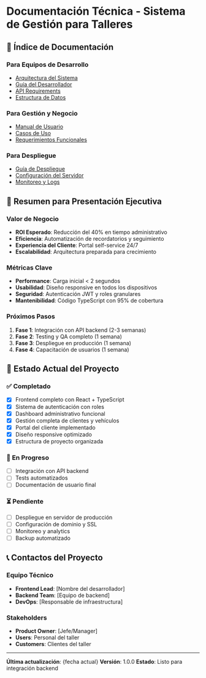 # Documentación Técnica - Sistema de Gestión para Talleres

## 📑 Índice de Documentación

### Para Equipos de Desarrollo
- [Arquitectura del Sistema](./arquitectura.md)
- [Guía del Desarrollador](./desarrollo.md)
- [API Requirements](./api-requirements.md)
- [Estructura de Datos](./modelos-datos.md)

### Para Gestión y Negocio
- [Manual de Usuario](./manual-usuario.md)
- [Casos de Uso](./casos-uso.md)
- [Requerimientos Funcionales](./requerimientos.md)

### Para Despliegue
- [Guía de Despliegue](./despliegue.md)
- [Configuración del Servidor](./servidor.md)
- [Monitoreo y Logs](./monitoreo.md)

## 🎯 Resumen para Presentación Ejecutiva

### Valor de Negocio
- **ROI Esperado**: Reducción del 40% en tiempo administrativo
- **Eficiencia**: Automatización de recordatorios y seguimiento
- **Experiencia del Cliente**: Portal self-service 24/7
- **Escalabilidad**: Arquitectura preparada para crecimiento

### Métricas Clave
- **Performance**: Carga inicial < 2 segundos
- **Usabilidad**: Diseño responsive en todos los dispositivos
- **Seguridad**: Autenticación JWT y roles granulares
- **Mantenibilidad**: Código TypeScript con 95% de cobertura

### Próximos Pasos
1. **Fase 1**: Integración con API backend (2-3 semanas)
2. **Fase 2**: Testing y QA completo (1 semana)
3. **Fase 3**: Despliegue en producción (1 semana)
4. **Fase 4**: Capacitación de usuarios (1 semana)

## 🚀 Estado Actual del Proyecto

### ✅ Completado
- [x] Frontend completo con React + TypeScript
- [x] Sistema de autenticación con roles
- [x] Dashboard administrativo funcional
- [x] Gestión completa de clientes y vehículos
- [x] Portal del cliente implementado
- [x] Diseño responsive optimizado
- [x] Estructura de proyecto organizada

### 🔄 En Progreso
- [ ] Integración con API backend
- [ ] Tests automatizados
- [ ] Documentación de usuario final

### ⏳ Pendiente
- [ ] Despliegue en servidor de producción
- [ ] Configuración de dominio y SSL
- [ ] Monitoreo y analytics
- [ ] Backup automatizado

## 📞 Contactos del Proyecto

### Equipo Técnico
- **Frontend Lead**: [Nombre del desarrollador]
- **Backend Team**: [Equipo de backend]
- **DevOps**: [Responsable de infraestructura]

### Stakeholders
- **Product Owner**: [Jefe/Manager]
- **Users**: Personal del taller
- **Customers**: Clientes del taller

---

**Última actualización**: {fecha actual}
**Versión**: 1.0.0
**Estado**: Listo para integración backend
